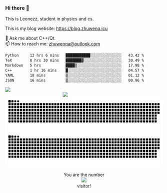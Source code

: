 ### Hi there 👋

<!--
**Leonezz/Leonezz** is a ✨ _special_ ✨ repository because its `README.md` (this file) appears on your GitHub profile.

Here are some ideas to get you started:

-->

This is Leonezz, student in physics and cs.

This is my blog website: https://blog.zhuwenq.icu

💬 Ask me about C++/Qt. \
📫 How to reach me: zhuwenqa@outlook.com

<!--START_SECTION:waka-->

```text
Python     12 hrs 6 mins   ███████████░░░░░░░░░░░░░░   43.42 %
TeX        8 hrs 30 mins   ███████▓░░░░░░░░░░░░░░░░░   30.49 %
Markdown   5 hrs           ████▒░░░░░░░░░░░░░░░░░░░░   17.98 %
C++        1 hr 16 mins    █░░░░░░░░░░░░░░░░░░░░░░░░   04.57 %
YAML       18 mins         ▒░░░░░░░░░░░░░░░░░░░░░░░░   01.12 %
JSON       16 mins         ▒░░░░░░░░░░░░░░░░░░░░░░░░   00.96 %
```

<!--END_SECTION:waka-->

<img width="420px" align="left" src="https://github-readme-stats.vercel.app/api?username=Leonezz&count_private=true&show_icons=true&include_all_commits=true&theme=vue"/>
<img width="320px" align="right" src="https://github-readme-stats.vercel.app/api/top-langs/?username=Leonezz&hide=TeX&layout=compact&theme=vue"/>

![GitHub Snake Light](https://raw.githubusercontent.com/Leonezz/Leonezz/output/github-contribution-grid-snake-light.svg#gh-light-mode-only)![GitHub Snake dark](https://raw.githubusercontent.com/Leonezz/Leonezz/output/github-contribution-grid-snake-dark.svg#gh-dark-mode-only)

<p align="center">
  You are the number</br> 
  <img src="https://profile-counter.glitch.me/leonezz/count.svg" /></br>
  visitor!
</p>

